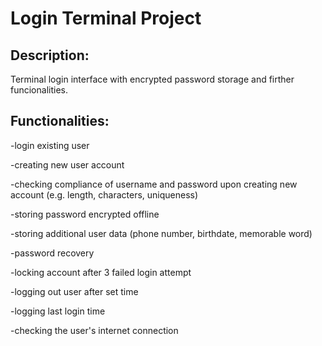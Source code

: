 # Login Terminal Project
## Description:
Terminal login interface with encrypted password storage and firther funcionalities.
## Functionalities:
-login existing user

-creating new user account

-checking compliance of username and password upon creating new account (e.g. length, characters, uniqueness)

-storing password encrypted offline

-storing additional user data (phone number, birthdate, memorable word)

-password recovery

-locking account after 3 failed login attempt

-logging out user after set time

-logging last login time

-checking the user's internet connection
